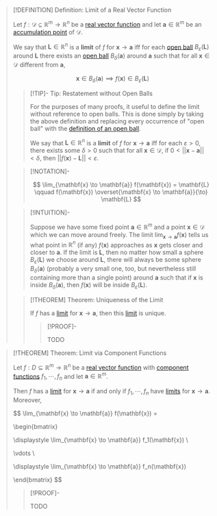 >[!DEFINITION] Definition: Limit of a Real Vector Function
>
>Let $f: \mathcal{D} \subseteq \mathbb{R}^m \to \mathbb{R}^n$ be a [real vector function](Real%20Vector%20Function.md) and let $\mathbf{a} \in \mathbb{R}^m$ be an [accumulation point](../../../Topology/Interior,%20Boundary,%20Exterior/Accumulation%20Point.md) of $\mathcal{D}$.
>
>We say that $\mathbf{L} \in \mathbb{R}^n$ is a **limit** of $f$ for $\mathbf{x} \to \mathbf{a}$ iff for each [open ball](../The%20Topology%20of%20Euclidean%20Space.md) $B_{\varepsilon}(\mathbf{L})$ around $\mathbf{L}$ there exists an [open ball](../The%20Topology%20of%20Euclidean%20Space.md) $B_{\delta}(\mathbf{a})$ around $\mathbf{a}$ such that for all $\mathbf{x} \in \mathcal{D}$ different from $\mathbf{a}$,
>
>$$
>\mathbf{x} \in B_{\delta}(\mathbf{a}) \implies f(\mathbf{x}) \in B_{\varepsilon}(\mathbf{L})
>$$
>
>>[!TIP]- Tip: Restatement without Open Balls
>>
>>For the purposes of many proofs, it useful to define the limit without reference to open balls. This is done simply by taking the above definition and replacing every occurrence of "open ball" with the [definition of an open ball](../../../Topology/Metric%20Spaces/index.md).
>>
>>We say that $\mathbf{L} \in \mathbb{R}^n$ is a **limit** of $f$ for $\mathbf{x} \to \mathbf{a}$ iff for each $\varepsilon \gt 0$, there exists some $\delta \gt 0$ such that for all $\mathbf{x} \in \mathcal{D}$, if $0 \lt ||\mathbf{x} - \mathbf{a}|| \lt \delta$, then $||f(\mathbf{x}) - \mathbf{L}|| \lt \varepsilon$.
>>
>
>>[!NOTATION]-
>>
>>$$
>>\lim_{\mathbf{x} \to \mathbf{a}} f(\mathbf{x}) = \mathbf{L} \qquad f(\mathbf{x}) \overset{\mathbf{x} \to \mathbf{a}}{\to} \mathbf{L}
>>$$
>>
>
>>[!INTUITION]-
>>
>>Suppose we have some fixed point $\mathbf{a} \in \mathbb{R}^m$ and a point $\mathbf{x} \in \mathcal{D}$ which we can move around freely. The limit $\lim_{\mathbf{x}\to\mathbf{a}}f(\mathbf{x})$ tells us what point in $\mathbb{R}^n$ (if any) $f(\mathbf{x})$ approaches as $\mathbf{x}$ gets closer and closer to $\mathbf{a}$. If the limit is $\mathbf{L}$, then no matter how small a sphere $B_{\varepsilon}(\mathbf{L})$ we choose around $\mathbf{L}$, there will always be some sphere $B_{\delta}(\mathbf{a})$ (probably a very small one, too, but nevertheless still containing more than a single point) around $\mathbf{a}$ such that if $\mathbf{x}$ is inside $B_{\delta}(\mathbf{a})$, then $f(\mathbf{x})$ will be inside $B_{\varepsilon}(\mathbf{L})$.
>>
>
>>[!THEOREM] Theorem: Uniqueness of the Limit
>>
>>If $f$ has a [limit](Limits%20of%20Real%20Vector%20Functions.md) for $\mathbf{x} \to \mathbf{a}$, then this [limit](Limits%20of%20Real%20Vector%20Functions.md) is unique.
>>
>>>[!PROOF]-
>>>
>>>TODO
>>>
>>
>

>[!THEOREM] Theorem: Limit via Component Functions
>
>Let $f: D \subseteq \mathbb{R}^m \to \mathbb{R}^n$ be a [real vector function](Real%20Vector%20Function.md) with [component functions](Real%20Vector%20Function.md) $f_1,\cdots, f_n$ and let $\mathbf{a} \in \mathbb{R}^m$.
>
>Then $f$ has a [limit](Limits%20of%20Real%20Vector%20Functions.md) for $\mathbf{x} \to \mathbf{a}$ if and only if $f_1,\cdots, f_n$ have [limits](Scalar%20Fields/Limits%20of%20Real%20Scalar%20Fields.md) for $\mathbf{x} \to \mathbf{a}$. Moreover,
>
>$$
>\lim_{\mathbf{x} \to \mathbf{a}} f(\mathbf{x}) = 
>
>\begin{bmatrix}
>
>\displaystyle \lim_{\mathbf{x} \to \mathbf{a}} f_1(\mathbf{x}) \\
>
>\vdots \\
>
>\displaystyle \lim_{\mathbf{x} \to \mathbf{a}} f_n(\mathbf{x})
>
>\end{bmatrix}
>$$
>
>>[!PROOF]-
>>
>>TODO
>>
>
